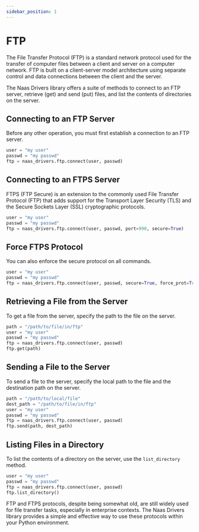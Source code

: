 ```yaml
---
sidebar_position: 1
---
```


# FTP

The File Transfer Protocol (FTP) is a standard network protocol used for the transfer of computer files between a client and server on a computer network. FTP is built on a client-server model architecture using separate control and data connections between the client and the server.

The Naas Drivers library offers a suite of methods to connect to an FTP server, retrieve (get) and send (put) files, and list the contents of directories on the server. 

## Connecting to an FTP Server

Before any other operation, you must first establish a connection to an FTP server. 

```python
user = "my user"
passwd = "my passwd"
ftp = naas_drivers.ftp.connect(user, passwd)
```

## Connecting to an FTPS Server

FTPS (FTP Secure) is an extension to the commonly used File Transfer Protocol (FTP) that adds support for the Transport Layer Security (TLS) and the Secure Sockets Layer (SSL) cryptographic protocols.

```python
user = "my user"
passwd = "my passwd"
ftp = naas_drivers.ftp.connect(user, passwd, port=990, secure=True)
```

## Force FTPS Protocol

You can also enforce the secure protocol on all commands.

```python
user = "my user"
passwd = "my passwd"
ftp = naas_drivers.ftp.connect(user, passwd, secure=True, force_prot=True)
```

## Retrieving a File from the Server

To get a file from the server, specify the path to the file on the server.

```python
path = "/path/to/file/in/ftp"
user = "my user"
passwd = "my passwd"
ftp = naas_drivers.ftp.connect(user, passwd)
ftp.get(path)
```

## Sending a File to the Server

To send a file to the server, specify the local path to the file and the destination path on the server.

```python
path = "/path/to/local/file"
dest_path = "/path/to/file/in/ftp"
user = "my user"
passwd = "my passwd"
ftp = naas_drivers.ftp.connect(user, passwd)
ftp.send(path, dest_path)
```

## Listing Files in a Directory

To list the contents of a directory on the server, use the `list_directory` method.

```python
user = "my user"
passwd = "my passwd"
ftp = naas_drivers.ftp.connect(user, passwd)
ftp.list_directory()
```

FTP and FTPS protocols, despite being somewhat old, are still widely used for file transfer tasks, especially in enterprise contexts. The Naas Drivers library provides a simple and effective way to use these protocols within your Python environment.